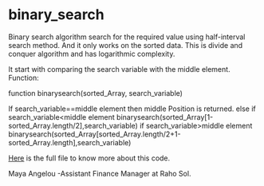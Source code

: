 # binary_search

Binary search algorithm search for the required value using half-interval search method. And it only works on the sorted data. This is divide and conquer algorithm and has logarithmic complexity.

It start with comparing the search variable with the middle element.
Function:

function binarysearch(sorted_Array, search_variable)

If search_variable==middle element
then
middle Position is returned.
else
if search_variable<middle element
binarysearch(sorted_Array[1-sorted_Array.length/2],search_variable)
if search_variable>middle element
binarysearch(sorted_Array[sorted_Array.length/2+1-sorted_Array.length],search_variable)

<a href="http://www.chicagocomputerclasses.com/excel-classes/">Here</a> is the full file to know more about this code.

Maya Angelou -Assistant Finance Manager at Raho Sol. 
